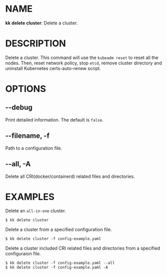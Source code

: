 # NAME
**kk delete cluster**: Delete a cluster.

# DESCRIPTION
Delete a cluster. This command will use the `kubeadm reset` to reset all the nodes. Then, reset network policy, stop `etcd`, remove cluster directory and uninstall Kubernetes certs-auto-renew script.

# OPTIONS

## **--debug**
Print detailed information. The default is `false`.

## **--filename, -f**
Path to a configuration file.

## **--all, -A**
Delete all CRI(docker/containerd) related files and directories.

# EXAMPLES
Delete an `all-in-one` cluster.
```
$ kk delete cluster
```
Delete a cluster from a specified configuration file.
```
$ kk delete cluster -f config-example.yaml
```
Delete a cluster included CRI related files and directories from a specified configuraion file.
```
$ kk delete cluster -f config-example.yaml --all
$ kk delete cluster -f config-example.yaml -A
```

